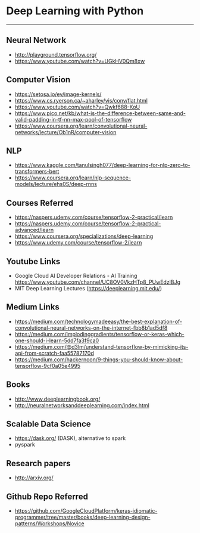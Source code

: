 # Deep Learning with Python
<!--![deeplearning](images/deeplearn.jpeg)-->

___

## Neural Network
- http://playground.tensorflow.org/
- https://www.youtube.com/watch?v=UGkHV0Qm8xw

## Computer Vision
- https://setosa.io/ev/image-kernels/
- https://www.cs.ryerson.ca/~aharley/vis/conv/flat.html
- https://www.youtube.com/watch?v=Qwkf688-KoU
- https://www.pico.net/kb/what-is-the-difference-between-same-and-valid-padding-in-tf-nn-max-pool-of-tensorflow
- https://www.coursera.org/learn/convolutional-neural-networks/lecture/Ob1nR/computer-vision

## NLP
- https://www.kaggle.com/tanulsingh077/deep-learning-for-nlp-zero-to-transformers-bert
- https://www.coursera.org/learn/nlp-sequence-models/lecture/ehs0S/deep-rnns

## Courses Referred
- https://naspers.udemy.com/course/tensorflow-2-practical/learn
- https://naspers.udemy.com/course/tensorflow-2-practical-advanced/learn
- https://www.coursera.org/specializations/deep-learning
- https://www.udemy.com/course/tensorflow-2/learn

## Youtube Links
- Google Cloud AI Developer Relations - AI Training
  https://www.youtube.com/channel/UC8OV0VkzHTp8_PUwEdzlBJg
- MIT Deep Learning Lectures (https://deeplearning.mit.edu/)

## Medium Links
- https://medium.com/technologymadeeasy/the-best-explanation-of-convolutional-neural-networks-on-the-internet-fbb8b1ad5df8
- https://medium.com/implodinggradients/tensorflow-or-keras-which-one-should-i-learn-5dd7fa3f9ca0
- https://medium.com/@d3lm/understand-tensorflow-by-mimicking-its-api-from-scratch-faa55787170d
- https://medium.com/hackernoon/9-things-you-should-know-about-tensorflow-9cf0a05e4995

## Books
- http://www.deeplearningbook.org/
- http://neuralnetworksanddeeplearning.com/index.html

## Scalable Data Science
- https://dask.org/ (DASK), alternative to spark
- pyspark

## Research papers
- http://arxiv.org/

## Github Repo Referred
- https://github.com/GoogleCloudPlatform/keras-idiomatic-programmer/tree/master/books/deep-learning-design-patterns/Workshops/Novice

